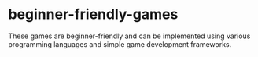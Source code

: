 # beginner-friendly-games
 These games are beginner-friendly and can be implemented using various programming languages and simple game development frameworks.
